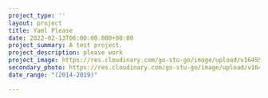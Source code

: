 ```yaml
---
project_type: ''
layout: project
title: Yaml Please
date: 2022-02-13T06:00:00.000+00:00
project_summary: A test project.
project_description: please work
project_image: https://res.cloudinary.com/go-stu-go/image/upload/v1645592634/home/gostugo/burger_purple_swcbmm.gif
secondary_photo: https://res.cloudinary.com/go-stu-go/image/upload/v1644551611/home/gostugo/new_lines_iexk2y.png
date_range: "(2014-2019)"

---
```

